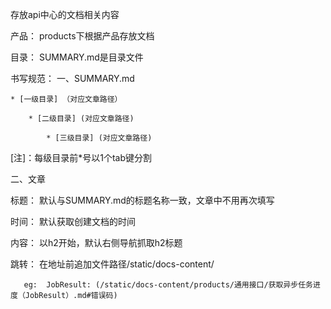 存放api中心的文档相关内容

产品： products下根据产品存放文档

目录： SUMMARY.md是目录文件

书写规范： 
一、SUMMARY.md  
    
    * [一级目录] （对应文章路径）
        
        * [二级目录] (对应文章路径)
            
            * [三级目录] (对应文章路径)

[注]：每级目录前*号以1个tab键分割
       

二、文章

标题： 默认与SUMMARY.md的标题名称一致，文章中不用再次填写

时间： 默认获取创建文档的时间

内容： 以h2开始，默认右侧导航抓取h2标题

跳转： 在地址前追加文件路径/static/docs-content/
       
       eg:  JobResult: (/static/docs-content/products/通用接口/获取异步任务进度（JobResult）.md#错误码)
        

